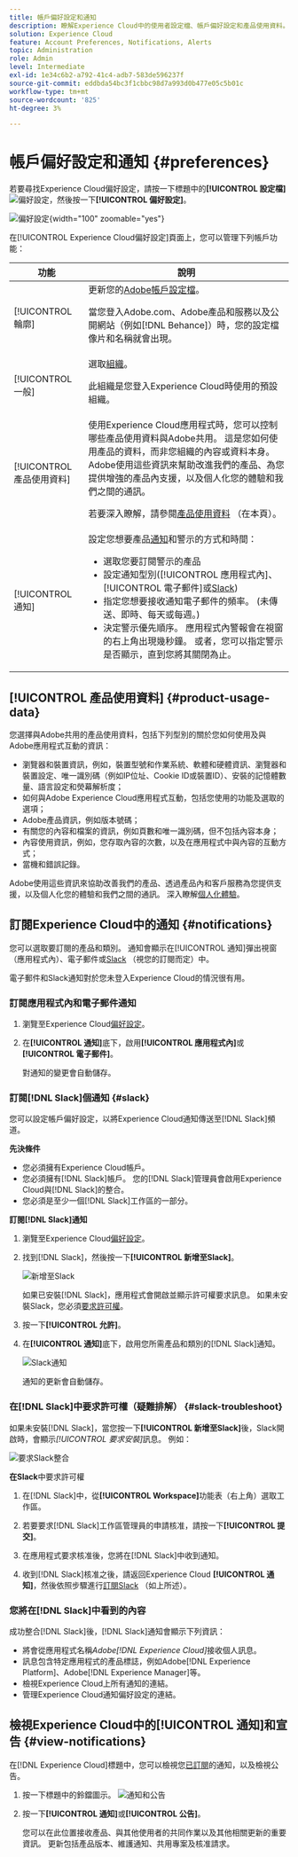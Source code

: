 ```yaml
---
title: 帳戶偏好設定和通知
description: 瞭解Experience Cloud中的使用者設定檔、帳戶偏好設定和產品使用資料。 訂閱電子郵件和 [!DNL Slack]的產品通知，並設定產品警示。
solution: Experience Cloud
feature: Account Preferences, Notifications, Alerts
topic: Administration
role: Admin
level: Intermediate
exl-id: 1e34c6b2-a792-41c4-adb7-583de596237f
source-git-commit: eddbda54bc3f1cbbc98d7a993d0b477e05c5b01c
workflow-type: tm+mt
source-wordcount: '825'
ht-degree: 3%

---
```


# 帳戶偏好設定和通知 {#preferences}

若要尋找Experience Cloud偏好設定，請按一下標題中的&#x200B;**[!UICONTROL 設定檔]** ![偏好設定](../assets/preferences-icon-sm.png)，然後按一下&#x200B;**[!UICONTROL 偏好設定]**。

![偏好設定](../assets/preferences-navigation.png){width="100" zoomable="yes"}

在[!UICONTROL Experience Cloud偏好設定]頁面上，您可以管理下列帳戶功能：

| 功能 | 說明 |
|--- |--- |
| [!UICONTROL 輪廓] | 更新您的[Adobe帳戶設定檔](https://account.adobe.com/tw/profile)。 <p>當您登入Adobe.com、Adobe產品和服務以及公開網站（例如[!DNL Behance]）時，您的設定檔像片和名稱就會出現。 |
| [!UICONTROL 一般] | 選取[組織](../administration/organizations.md)。<p>此組織是您登入Experience Cloud時使用的預設組織。 |
| [!UICONTROL 產品使用資料] | 使用Experience Cloud應用程式時，您可以控制哪些產品使用資料與Adobe共用。 這是您如何使用產品的資料，而非您組織的內容或資料本身。 Adobe使用這些資訊來幫助改進我們的產品、為您提供增強的產品內支援，以及個人化您的體驗和我們之間的通訊。 <p>若要深入瞭解，請參閱[產品使用資料](#product-usage-data) （在本頁）。 |
| [!UICONTROL 通知] | 設定您想要產品[通知](#subscribe-to-notifications-in-experience-cloud)和警示的方式和時間： <ul><li>選取您要訂閱警示的產品</li><li>設定通知型別([!UICONTROL 應用程式內]、[!UICONTROL 電子郵件]或[Slack](#slack-notifications))</li><li>指定您想要接收通知電子郵件的頻率。 (未傳送、即時、每天或每週。)</li><li>決定警示優先順序。 應用程式內警報會在視窗的右上角出現幾秒鐘。 或者，您可以指定警示是否顯示，直到您將其關閉為止。</li></ul> |

## [!UICONTROL 產品使用資料] {#product-usage-data}

您選擇與Adobe共用的產品使用資料，包括下列型別的關於您如何使用及與Adobe應用程式互動的資訊：

* 瀏覽器和裝置資訊，例如，裝置型號和作業系統、軟體和硬體資訊、瀏覽器和裝置設定、唯一識別碼（例如IP位址、Cookie ID或裝置ID）、安裝的記憶體數量、語言設定和熒幕解析度；
* 如何與Adobe Experience Cloud應用程式互動，包括您使用的功能及選取的選項；
* Adobe產品資訊，例如版本號碼；
* 有關您的內容和檔案的資訊，例如頁數和唯一識別碼，但不包括內容本身；
* 內容使用資訊，例如，您存取內容的次數，以及在應用程式中與內容的互動方式；
* 當機和錯誤記錄。

Adobe使用這些資訊來協助改善我們的產品、透過產品內和客戶服務為您提供支援，以及個人化您的體驗和我們之間的通訊。 深入瞭解[個人化體驗](personalized-learning.md)。

## 訂閱Experience Cloud中的通知 {#notifications}

您可以選取要訂閱的產品和類別。 通知會顯示在[!UICONTROL 通知]彈出視窗（應用程式內）、電子郵件或[Slack](#slack-notifications) （視您的訂閱而定）中。

電子郵件和Slack通知對於您未登入Experience Cloud的情況很有用。

### 訂閱應用程式內和電子郵件通知

1. 瀏覽至Experience Cloud[偏好設定](https://experience.adobe.com/preferences)。

1. 在&#x200B;**[!UICONTROL 通知]**&#x200B;底下，啟用&#x200B;**[!UICONTROL 應用程式內]**&#x200B;或&#x200B;**[!UICONTROL 電子郵件]**。

   對通知的變更會自動儲存。

### 訂閱[!DNL Slack]個通知 {#slack}

您可以設定帳戶偏好設定，以將Experience Cloud通知傳送至[!DNL Slack]頻道。

**先決條件**

* 您必須擁有Experience Cloud帳戶。
* 您必須擁有[!DNL Slack]帳戶。 您的[!DNL Slack]管理員會啟用Experience Cloud與[!DNL Slack]的整合。
* 您必須是至少一個[!DNL Slack]工作區的一部分。

**訂閱[!DNL Slack]通知**

1. 瀏覽至Experience Cloud[偏好設定](https://experience.adobe.com/preferences)。

1. 找到[!DNL Slack]，然後按一下&#x200B;**[!UICONTROL 新增至Slack]**。

   ![新增至Slack](../assets/add-to-slack.png)

   如果已安裝[!DNL Slack]，應用程式會開啟並顯示許可權要求訊息。 如果未安裝Slack，您必須[要求許可權](#slack-troubleshoot)。

1. 按一下&#x200B;**[!UICONTROL 允許]**。

1. 在&#x200B;**[!UICONTROL 通知]**&#x200B;底下，啟用您所需產品和類別的[!DNL Slack]通知。

   ![Slack通知](../assets/slack.png)

   通知的更新會自動儲存。

### 在[!DNL Slack]中要求許可權（疑難排解） {#slack-troubleshoot}

如果未安裝[!DNL Slack]，當您按一下&#x200B;**[!UICONTROL 新增至Slack]**&#x200B;後，Slack開啟時，會顯示&#x200B;_[!UICONTROL 要求安裝]_&#x200B;訊息。 例如：

![要求Slack整合](../assets/slack-workspace.png)

**在Slack**&#x200B;中要求許可權

1. 在[!DNL Slack]中，從&#x200B;**[!UICONTROL Workspace]**&#x200B;功能表（右上角）選取工作區。

1. 若要要求[!DNL Slack]工作區管理員的申請核准，請按一下&#x200B;**[!UICONTROL 提交]**。

1. 在應用程式要求核准後，您將在[!DNL Slack]中收到通知。

1. 收到[!DNL Slack]核准之後，請返回Experience Cloud **[!UICONTROL 通知]**，然後依照步驟進行[訂閱Slack](#slack-notifications) （如上所述）。

### 您將在[!DNL Slack]中看到的內容

成功整合[!DNL Slack]後，[!DNL Slack]通知會顯示下列資訊：

* 將會從應用程式名稱&#x200B;_Adobe[!DNL Experience Cloud]_&#x200B;接收個人訊息。
* 訊息包含特定應用程式的產品標誌，例如Adobe[!DNL Experience Platform]、Adobe[!DNL Experience Manager]等。
* 檢視Experience Cloud上所有通知的連結。
* 管理Experience Cloud通知偏好設定的連結。

## 檢視Experience Cloud中的[!UICONTROL 通知]和宣告 {#view-notifications}

在[!DNL Experience Cloud]標題中，您可以檢視您[已訂閱](#notifications)的通知，以及檢視公告。

1. 按一下標題中的鈴鐺圖示。 ![通知和公告](../assets/bell-icon.png)

1. 按一下&#x200B;**[!UICONTROL 通知]**&#x200B;或&#x200B;**[!UICONTROL 公告]**。

   您可以在此位置接收產品、與其他使用者的共同作業以及其他相關更新的重要資訊。 更新包括產品版本、維護通知、共用專案及核准請求。
